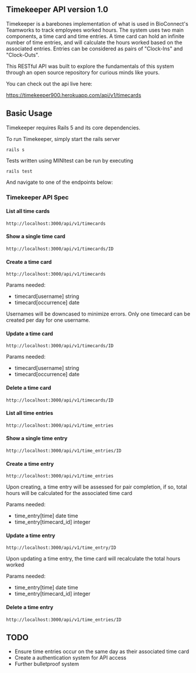 Timekeeper API version 1.0
-----------

Timekeeper is a barebones implementation of what is used in BioConnect's Teamworks to track employees worked hours. The system uses two main components, a time card and time entries. A time card can hold an infinite number of time entries, and will calculate the hours worked based on the associated entries. Entries can be considered as pairs of "Clock-Ins" and "Clock-Outs".

This RESTful API was built to explore the fundamentals of this system through an open source repository for curious minds like yours.

You can check out the api live here:

https://timekeeper900.herokuapp.com/api/v1/timecards

Basic Usage
-----------

Timekeeper requires Rails 5 and its core dependencies.

To run Timekeeper, simply start the rails server

`rails s `

Tests written using MINItest can be run by executing

`rails test`
  
And navigate to one of the endpoints below:

### Timekeeper API Spec

#### List all time cards

` http://localhost:3000/api/v1/timecards `

#### Show a single time card

` http://localhost:3000/api/v1/timecards/ID `

#### Create a time card

` http://localhost:3000/api/v1/timecards `

Params needed:
- timecard[username] string
- timecard[occurrence] date

Usernames will be downcased to minimize errors. Only one timecard can be created per day for one username.

#### Update a time card

` http://localhost:3000/api/v1/timecards/ID `

Params needed:
- timecard[username] string
- timecard[occurrence] date

#### Delete a time card

` http://localhost:3000/api/v1/timecards/ID `

#### List all time entries

` http://localhost:3000/api/v1/time_entries `

#### Show a single time entry

` http://localhost:3000/api/v1/time_entries/ID `

#### Create a time entry

` http://localhost:3000/api/v1/time_entries `

Upon creating, a time entry will be assessed for pair completion, if so, total hours will be calculated for the associated time card

Params needed:
- time_entry[time] date time
- time_entry[timecard_id] integer

#### Update a time entry

` http://localhost:3000/api/v1/time_entry/ID `

Upon updating a time entry, the time card will recalculate the total hours worked

Params needed:
- time_entry[time] date time
- time_entry[timecard_id] integer

#### Delete a time entry

` http://localhost:3000/api/v1/time_entries/ID `

TODO
----

- Ensure time entries occur on the same day as their associated time card
- Create a authentication system for API access
- Further bulletproof system

